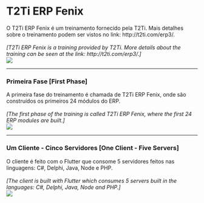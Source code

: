 <html>
<div class="bloco">
                    <div class="titulo_bloco">
                        <h1>T2Ti ERP Fenix</h1>
                    </div>
  O T2Ti ERP Fenix é um treinamento fornecido pela T2Ti. Mais detalhes sobre o treinamento podem ser vistos no link: http://t2ti.com/erp3/.
	<br /><br />
  <i>
  [T2Ti ERP Fenix is a training provided by T2Ti. More details about the training can be seen at the link: http://t2ti.com/erp3/.]
  </i>	
                    <br />              
                    <img src="http://t2ti.com/images/erp/erp3-destaque.jpg" />
                    <br />              

<hr />
<h3>Primeira Fase [First Phase]</h3> 
  A primeira fase do treinamento é chamada de T2Ti ERP Fenix, onde são construídos os primeiros 24 módulos do ERP.
	<br /><br />
  <i>
  [The first phase of the training is called T2Ti ERP Fenix, where the first 24 ERP modules are built.]
  </i>	
                    <br />              
                        <img src="http://t2ti.com/images/erp3/fenix_modulos.png" />

<hr />
<h3>Um Cliente - Cinco Servidores [One Client - Five Servers]</h3> 
  O cliente é feito com o Flutter que consome 5 servidores feitos nas linguagens: C#, Delphi, Java, Node e PHP.
	<br /><br />
  <i>
  [The client is built with Flutter which consumes 5 servers built in the languages: C#, Delphi, Java, Node and PHP.]
  </i>	
                    <br />              
                         <img src="http://t2ti.com/images/news/erp3-linguagens-flutter.png" />
</html>
